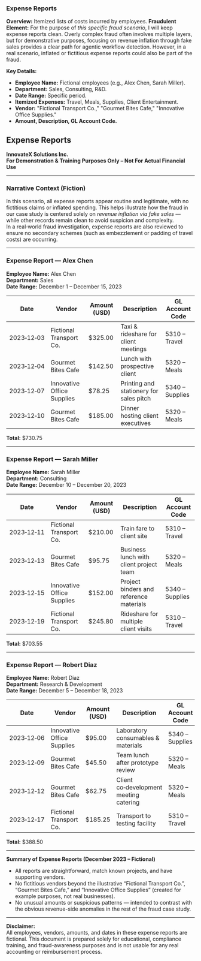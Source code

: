 ### Expense Reports

**Overview:** Itemized lists of costs incurred by employees.
**Fraudulent Element:** For the purpose of *this specific fraud scenario*, I will keep expense reports clean. Overly complex fraud often involves multiple layers, but for demonstrative purposes, focusing on revenue inflation through fake sales provides a clear path for agentic workflow detection. However, in a real scenario, inflated or fictitious expense reports could also be part of the fraud.

**Key Details:**

- **Employee Name:** Fictional employees (e.g., Alex Chen, Sarah Miller).
- **Department:** Sales, Consulting, R&D.
- **Date Range:** Specific period.
- **Itemized Expenses:** Travel, Meals, Supplies, Client Entertainment.
- **Vendor:** "Fictional Transport Co.," "Gourmet Bites Cafe," "Innovative Office Supplies."
- **Amount, Description, GL Account Code.**



## **Expense Reports**  
**InnovateX Solutions Inc.**  
**For Demonstration & Training Purposes Only – Not For Actual Financial Use**

---

### **Narrative Context (Fiction)**  
In this scenario, all expense reports appear routine and legitimate, with no fictitious claims or inflated spending. This helps illustrate how the fraud in our case study is centered solely on *revenue inflation via fake sales* — while other records remain clean to avoid suspicion and complexity.  
In a real‑world fraud investigation, expense reports are also reviewed to ensure no secondary schemes (such as embezzlement or padding of travel costs) are occurring.

---

### **Expense Report — Alex Chen**
**Employee Name:** Alex Chen  
**Department:** Sales  
**Date Range:** December 1 – December 15, 2023  

| Date       | Vendor                     | Amount (USD) | Description                             | GL Account Code |
| ---------- | -------------------------- | ------------ | --------------------------------------- | --------------- |
| 2023‑12‑03 | Fictional Transport Co.    | $325.00      | Taxi & rideshare for client meetings    | 5310 – Travel   |
| 2023‑12‑04 | Gourmet Bites Cafe         | $142.50      | Lunch with prospective client           | 5320 – Meals    |
| 2023‑12‑07 | Innovative Office Supplies | $78.25       | Printing and stationery for sales pitch | 5340 – Supplies |
| 2023‑12‑10 | Gourmet Bites Cafe         | $185.00      | Dinner hosting client executives        | 5320 – Meals    |

**Total:** $730.75  

---

### **Expense Report — Sarah Miller**
**Employee Name:** Sarah Miller  
**Department:** Consulting  
**Date Range:** December 10 – December 20, 2023  

| Date       | Vendor                     | Amount (USD) | Description                             | GL Account Code |
| ---------- | -------------------------- | ------------ | --------------------------------------- | --------------- |
| 2023‑12‑11 | Fictional Transport Co.    | $210.00      | Train fare to client site               | 5310 – Travel   |
| 2023‑12‑13 | Gourmet Bites Cafe         | $95.75       | Business lunch with client project team | 5320 – Meals    |
| 2023‑12‑15 | Innovative Office Supplies | $152.00      | Project binders and reference materials | 5340 – Supplies |
| 2023‑12‑19 | Fictional Transport Co.    | $245.80      | Rideshare for multiple client visits    | 5310 – Travel   |

**Total:** $703.55  

---

### **Expense Report — Robert Diaz**
**Employee Name:** Robert Diaz  
**Department:** Research & Development  
**Date Range:** December 5 – December 18, 2023  

| Date       | Vendor                     | Amount (USD) | Description                            | GL Account Code |
| ---------- | -------------------------- | ------------ | -------------------------------------- | --------------- |
| 2023‑12‑06 | Innovative Office Supplies | $95.00       | Laboratory consumables & materials     | 5340 – Supplies |
| 2023‑12‑09 | Gourmet Bites Cafe         | $45.50       | Team lunch after prototype review      | 5320 – Meals    |
| 2023‑12‑12 | Gourmet Bites Cafe         | $62.75       | Client co‑development meeting catering | 5320 – Meals    |
| 2023‑12‑17 | Fictional Transport Co.    | $185.25      | Transport to testing facility          | 5310 – Travel   |

**Total:** $388.50  

---

**Summary of Expense Reports (December 2023 – Fictional)**  
- All reports are straightforward, match known projects, and have supporting vendors.  
- No fictitious vendors beyond the illustrative “Fictional Transport Co.”, “Gourmet Bites Cafe,” and “Innovative Office Supplies” (created for example purposes, not real businesses).  
- No unusual amounts or suspicious patterns — intended to contrast with the obvious revenue-side anomalies in the rest of the fraud case study.

---

**Disclaimer:**  
All employees, vendors, amounts, and dates in these expense reports are fictional. This document is prepared solely for educational, compliance training, and fraud-awareness purposes and is not usable for any real accounting or reimbursement process.
